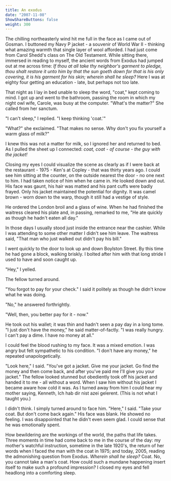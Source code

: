```yaml
---
title: An exodus
date: "2007-11-08"
ShowShareButtons: false
weight: 300
---
```


The chilling northeasterly wind hit me full in the face as I came out of Gosman. I buttoned my Navy P jacket - a souvenir of World War II - thinking what amazing warmth that single layer of wool afforded. I had just come from Carol Shedd's class on The Old Testament. While sitting there, immersed in reading to myself, the ancient words from Exodus had jumped out at me across time: *If thou at all take thy neighbor's garment to pledge, thou shalt restore it unto him by that the sun goeth down for that is his only covering, it is his garment for his skin; wherein shall he sleep?* Here I was at eighty four getting an education - late, but perhaps not too late.

That night as I lay in bed unable to sleep the word, "coat," kept coming to mind. I got up and went to the bathroom, passing the room in which my night owl wife, Carole, was busy at the computer. "What's the matter?" She called from her sanctum. 

"I can't sleep," I replied. "I keep thinking 'coat.'" 

"What?" she exclaimed. "That makes no sense. Why don't you fix yourself a warm glass of milk?" 

I knew this was not a matter for milk, so I ignored her and returned to bed. As I pulled the sheet up I connected: *coat, coat - of course - the guy with the jacket!*

Closing my eyes I could visualize the scene as clearly as if I were back at the restaurant - 1975 - Ken's at Copley - that was thirty years ago. I could see him sitting at the counter, on the outside nearest the door - no one next to him. I had taken notice of him when he came in. He looked down and out. His face was gaunt, his hair was matted and his pant cuffs were badly frayed. Only his jacket maintained the potential for dignity. It was camel brown - worn down to the warp, though it still had a vestige of style.

He ordered the London broil and a glass of wine. When he had finished the waitress cleared his plate and, in passing, remarked to me, "He ate quickly as though he hadn't eaten all day."

In those days I usually stood just inside the entrance near the cashier. While I was attending to some other matter I didn't see him leave. The waitress said, "That man who just walked out didn't pay his bill."

I went quickly to the door to look up and down Boylston Street. By this time he had gone a block, walking briskly. I bolted after him with that long stride I used to have and soon caught up. 

"Hey," I yelled.

The fellow turned around.

"You forgot to pay for your check." I said it politely as though he didn't know what he was doing. 

"No," he answered forthrightly.

"Well, then, you better pay for it - now." 

He took out his wallet; it was thin and hadn't seen a pay day in a long tome. "I just don't have the money," he said matter-of-factly. "I was really hungry. I can't pay a dime. I have no money at all." 

I could feel the blood rushing to my face. It was a mixed emotion. I was angry but felt sympathetic to his condition. "I don't have any money," he repeated unapologetically.

"Look here," I said. "You've got a jacket. Give me your jacket. Go find the money and then come back, and after you've paid me I'll give you your jacket." The fellow looked stunned but obediently took off his jacket and handed it to me - all without a word. When I saw him without his jacket I became aware how cold it was. As I turned away from him I could hear my mother saying, Kenneth, Ich hab dir nist azei gelerent. (This is not what I taught you.)

I didn't think. I simply turned around to face him. "Here," I said. "Take your coat. But don't come back again." His face was blank. He showed no feeling. I was disappointed that he didn't even seem glad. I could sense that he was emotionally spent. 

How bewildering are the workings of the world, the paths that life takes. Three moments in time had come back to me in the course of the day: my mother's watchful instruction, sometime in the late 1920's, the return of her words when I faced the man with the coat in 1975; and today, 2005, reading the admonishing question from Exodus. *Wherein shall he sleep?* Coat. No, you cannot take a man's coat. How could such a mundane happening insert itself to make such a profound impression? I closed my eyes and fell headlong into a comforting sleep.